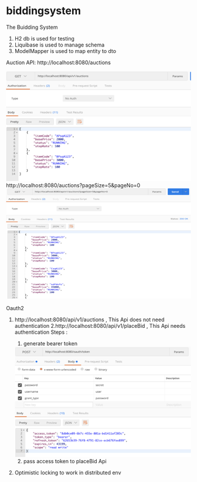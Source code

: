 # biddingsystem
The Buidding System

1. H2 db is used for testing
2. Liquibase is used to manage schema 
3. ModelMapper is used to map entity to dto

Auction API:
http://localhost:8080/auctions

<img src="https://github.com/akhileshnitt/biddingsystem/blob/master/screen/Screen%20Shot%202020-08-13%20at%2012.04.37%20PM.png" alt="drawing" width="1000" height="300"/>
http://localhost:8080/auctions?pageSize=5&pageNo=0
<img src="https://github.com/akhileshnitt/biddingsystem/blob/master/screen/Screen%20Shot%202020-08-13%20at%2012.05.27%20PM.png" alt="drawing" width="1000" height="300"/>


Oauth2
1. http://localhost:8080/api/v1/auctions ,  This Api does not need authentication
2.http://localhost:8080/api/v1/placeBid , This Api needs authentication
   Steps :
     1. generate bearer token
     <img src="https://github.com/akhileshnitt/biddingsystem/blob/master/screen/Screen%20Shot%202020-08-13%20at%2012.39.51%20PM.png" alt="drawing" width="1000" height="300"/>
    
     
     2. pass access token to placeBid Api


4. Optimistic locking to work in distributed env

